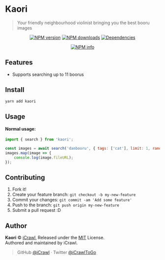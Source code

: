 # Kaori
> Your friendly neighbourhood violinist bringing you the best booru images

<div align="center">
	<p>
		<a href="https://www.npmjs.com/package/kaori"><img src="https://img.shields.io/npm/v/kaori.svg?maxAge=3600" alt="NPM version" /></a>
		<a href="https://www.npmjs.com/package/kaori"><img src="https://img.shields.io/npm/dt/kaori.svg?maxAge=3600" alt="NPM downloads" /></a>
		<a href="https://david-dm.org/iCrawl/kaori"><img src="https://david-dm.org/iCrawl/kaori/status.svg?maxAge=3600" alt="Dependencies" /></a>
	</p>
	<p>
		<a href="https://nodei.co/npm/kaori/"><img src="https://nodei.co/npm/kaori.png?downloads=true&stars=true" alt="NPM info" /></a>
	</p>
</div>

## Features

- Supports searching up to 11 boorus

## Install

```bash
yarn add kaori
```

## Usage

#### Normal usage:

```js
import { search } from 'kaori';

const images = await search('danbooru', { tags: ['cat'], limit: 1, random: true });
images.map(image => {
	console.log(image.fileURL);
});
```

## Contributing

1. Fork it!
2. Create your feature branch: `git checkout -b my-new-feature`
3. Commit your changes: `git commit -am 'Add some feature'`
4. Push to the branch: `git push origin my-new-feature`
5. Submit a pull request :D

## Author

**Kaori** © [iCrawl](https://github.com/iCrawl), Released under the [MIT](https://github.com/iCrawl/kaori/blob/master/LICENSE) License.  
Authored and maintained by iCrawl.

> GitHub [@iCrawl](https://github.com/iCrawl) · Twitter [@iCrawlToGo](https://twitter.com/iCrawlToGo)
